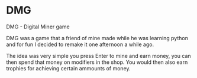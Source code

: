 # DMG
DMG - Digital Miner game

DMG was a game that a friend of mine made while he was learning python and for fun I decided to remake it one afternoon a while ago.

The idea was very simple you press Enter to mine and earn money, you can then spend that money on modifiers in the shop. You would then also earn trophies for achieving certain ammounts of money.
